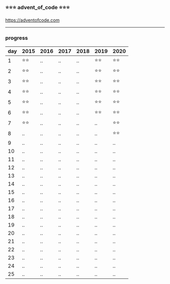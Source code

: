 ### ⭐️⭐️⭐️ advent_of_code ⭐️⭐️⭐️
https://adventofcode.com

---

### progress

|day|2015|2016|2017|2018|2019|2020|
|:-|:-|:-|:-|:-|:-|:-|
|1|⭐️⭐️|..|..|..|⭐️⭐️|⭐️⭐️|
|2|⭐️⭐️|..|..|..|⭐️⭐️|⭐️⭐️|
|3|⭐️⭐️|..|..|..|⭐️⭐️|⭐️⭐️|
|4|⭐️⭐️|..|..|..|⭐️⭐️|⭐️⭐️|
|5|⭐️⭐️|..|..|..|⭐️⭐️|⭐️⭐️|
|6|⭐️⭐️|..|..|..|⭐️⭐️|⭐️⭐️|
|7|⭐️⭐️|..|..|..|..|⭐️⭐️|
|8|..|..|..|..|..|⭐️⭐️|
|9|..|..|..|..|..|..|
|10|..|..|..|..|..|..|
|11|..|..|..|..|..|..|
|12|..|..|..|..|..|..|
|13|..|..|..|..|..|..|
|14|..|..|..|..|..|..|
|15|..|..|..|..|..|..|
|16|..|..|..|..|..|..|
|17|..|..|..|..|..|..|
|18|..|..|..|..|..|..|
|19|..|..|..|..|..|..|
|20|..|..|..|..|..|..|
|21|..|..|..|..|..|..|
|22|..|..|..|..|..|..|
|23|..|..|..|..|..|..|
|24|..|..|..|..|..|..|
|25|..|..|..|..|..|..|

